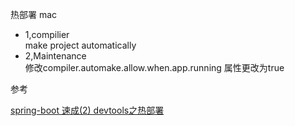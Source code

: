 热部署
mac
+ 1,compilier  
    make project automatically
+ 2,Maintenance  
    修改compiler.automake.allow.when.app.running 属性更改为true



参考

[spring-boot 速成(2) devtools之热部署](http://www.bubuko.com/infodetail-2016727.html)